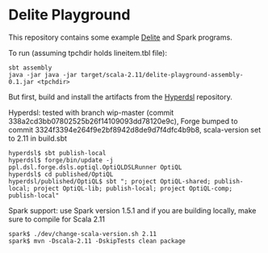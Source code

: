 Delite Playground
=================

This repository contains some example [Delite](http://stanford-ppl.github.io/Delite/) 
and Spark programs.

To run (assuming tpchdir holds lineitem.tbl file):

    sbt assembly
    java -jar java -jar target/scala-2.11/delite-playground-assembly-0.1.jar <tpchdir>

But first, build and install the artifacts from the 
[Hyperdsl](https://github.com/stanford-ppl/hyperdsl)
repository.

Hyperdsl: tested with branch wip-master (commit 338a2cd3bb07802525b26f14109093dd78120e9c), Forge bumped to commit 3324f3394e264f9e2bf8942d8de9d7f4dfc4b9b8, scala-version set to 2.11 in build.sbt

    hyperdsl$ sbt publish-local
    hyperdsl$ forge/bin/update -j ppl.dsl.forge.dsls.optiql.OptiQLDSLRunner OptiQL
    hyperdsl$ cd published/OptiQL
    hyperdsl/published/OptiQL$ sbt "; project OptiQL-shared; publish-local; project OptiQL-lib; publish-local; project OptiQL-comp; publish-local"

Spark support: use Spark version 1.5.1 and if you are building locally, make sure to compile for Scala 2.11

    spark$ ./dev/change-scala-version.sh 2.11
    spark$ mvn -Dscala-2.11 -DskipTests clean package


